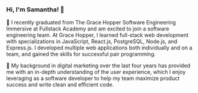 ### Hi, I'm Samantha! 👋

🌱 I recently graduated from The Grace Hopper Software Engineering Immersive at Fullstack Academy and am excited to join a software engineering team. At Grace Hopper, I learned full-stack web development with specializations in JavaScript, React.js, PostgreSQL, Node.js, and Express.js. I developed multiple web applications both individually and on a team, and gained the skills for successful pair programming. 

🌸 My background in digital marketing over the last four years has provided me with an in-depth understanding of the user experience, which I enjoy leveraging as a software developer to help my team maximize product success and write clean and efficient code.
